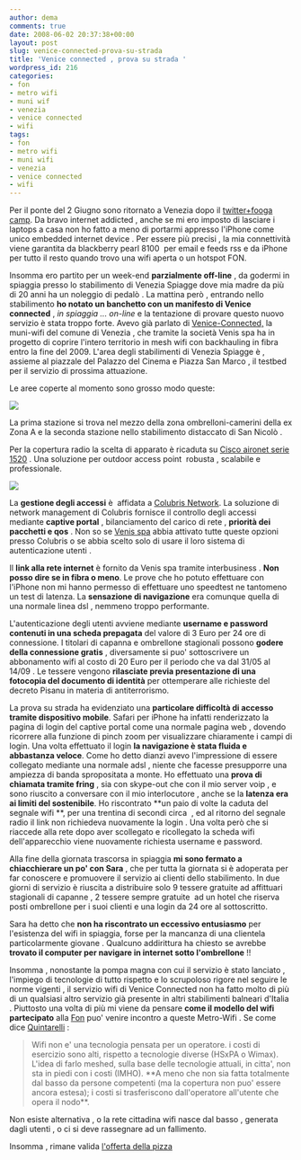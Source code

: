 ```yaml
---
author: dema
comments: true
date: 2008-06-02 20:37:38+00:00
layout: post
slug: venice-connected-prova-su-strada
title: 'Venice connected , prova su strada '
wordpress_id: 216
categories:
- fon
- metro wifi
- muni wif
- venezia
- venice connected
- wifi
tags:
- fon
- metro wifi
- muni wifi
- venezia
- venice connected
- wifi
---
```


Per il ponte del 2 Giugno sono ritornato a Venezia dopo il [twitter+fooga camp](http://dema.tv/2008/04/21/twittercamp-e-foogacamp-un-successo/). Da bravo internet addicted , anche se mi ero imposto di lasciare i laptops a casa non ho fatto a meno di portarmi appresso l'iPhone come unico embedded internet device . Per essere più precisi , la mia connettività viene garantita da blackberry pearl 8100  per email e feeds rss e da iPhone per tutto il resto quando trovo una wifi aperta o un hotspot FON.

Insomma ero partito per un week-end **parzialmente off-line** , da godermi in spiaggia presso lo stabilimento di Venezia Spiagge dove mia madre da più di 20 anni ha un noleggio di pedalò . La mattina però , entrando nello stabilimento **ho notato un banchetto con un manifesto di Venice connected** , _in spiaggia ... on-line_ e la tentazione di provare questo nuovo servizio è stata troppo forte. Avevo già parlato di [Venice-Connected,](http://www.veniceconnected.it/ViewNews.aspx?lang=IT) la muni-wifi del comune di Venezia , che tramite la società Venis spa ha in progetto di coprire l'intero territorio in mesh wifi con backhauling in fibra entro la fine del 2009. L'area degli stabilimenti di Venezia Spiagge è ,  assieme al piazzale del Palazzo del Cinema e Piazza San Marco , il testbed per il servizio di prossima attuazione.

Le aree coperte al momento sono grosso modo queste:

[![](http://dema.tv/wp-content/uploads/2008/06/lido1.png)](http://dema.tv/wp-content/uploads/2008/06/lido1.png)

La prima stazione si trova nel mezzo della zona ombrelloni-camerini della ex Zona A e la seconda stazione nello stabilimento distaccato di San Nicolò .

Per la copertura radio la scelta di apparato è ricaduta su [Cisco aironet serie 1520](http://www.cisco.com/en/US/products/ps8368/index.html) . Una soluzione per outdoor access point  robusta , scalabile e  professionale.

[![](http://dema.tv/wp-content/uploads/2008/06/mast1.png)](http://dema.tv/wp-content/uploads/2008/06/mast1.png)

La **gestione degli accessi** è  affidata a [Colubris Network](http://www.colubris.com/). La soluzione di network management di Colubris fornisce il controllo degli accessi mediante **captive portal** , bilanciamento del carico di rete , **priorità dei pacchetti e qos** . Non so se [Venis spa](http://www.venis.it/) abbia attivato tutte queste opzioni presso Colubris o se abbia scelto solo di usare il loro sistema di autenticazione utenti .

Il **link alla rete internet** è fornito da Venis spa tramite interbusiness . **Non posso dire se in fibra o meno**. Le prove che ho potuto effettuare con l'iPhone non mi hanno permesso di effettuare uno speedtest ne tantomeno un test di latenza. La **sensazione di navigazione** era comunque quella di una normale linea dsl , nemmeno troppo performante.

L'autenticazione degli utenti avviene mediante **username e password contenuti in una scheda prepagata** del valore di 3 Euro per 24 ore di connessione. I titolari di capanna e ombrellone stagionali possono **godere della connessione gratis** , diversamente si puo' sottoscrivere un abbonamento wifi al costo di 20 Euro per il periodo che va dal 31/05 al 14/09 . Le tessere vengono **rilasciate previa presentazione di una fotocopia del documento di identità** per ottemperare alle richieste del decreto Pisanu in materia di antiterrorismo.

La prova su strada ha evidenziato una **particolare difficoltà di accesso tramite dispositivo mobile**. Safari per iPhone ha infatti renderizzato la pagina di login del captive portal come una normale pagina web , dovendo ricorrere alla funzione di pinch zoom per visualizzare chiaramente i campi di login. Una volta effettuato il login **la navigazione è stata fluida e abbastanza veloce**. Come ho detto dianzi avevo l'impressione di essere collegato mediante una normale adsl , niente che facesse presupporre una ampiezza di banda spropositata a monte. Ho effettuato una **prova di chiamata tramite fring** , sia con skype-out che con il mio server voip , e sono riuscito a conversare con il mio interlocutore , anche se la **latenza era ai limiti del sostenibile**. Ho riscontrato **un paio di volte la caduta del segnale wifi **, per una trentina di secondi circa  , ed al ritorno del segnale radio il link non richiedeva nuovamente la login . Una volta però che si riaccede alla rete dopo aver scollegato e ricollegato la scheda wifi dell'apparecchio viene nuovamente richiesta username e password.

Alla fine della giornata trascorsa in spiaggia **mi sono fermato a chiacchierare un po' con Sara** , che per tutta la giornata si è adoperata per far conoscere e promuovere il servizio ai clienti dello stabilimento. In due giorni di servizio è riuscita a distribuire solo 9 tessere gratuite ad affittuari stagionali di capanne , 2 tessere sempre gratuite  ad un hotel che riserva posti ombrellone per i suoi clienti e una login da 24 ore al sottoscritto.

Sara ha detto che **non ha riscontrato un eccessivo entusiasmo** per l'esistenza del wifi in spiaggia, forse per la mancanza di una clientela particolarmente giovane . Qualcuno addirittura ha chiesto se avrebbe **trovato il computer per navigare in internet sotto l'ombrellone** !!

Insomma , nonostante la pompa magna con cui il servizio è stato lanciato , l'impiego di tecnologie di tutto rispetto e lo scrupoloso rigore nel seguire le norme vigenti , il servizio wifi di Venice Connected non ha fatto molto di più di un qualsiasi altro servizio già presente in altri stabilimenti balneari d'Italia . Piuttosto una volta di più mi viene da pensare **come il modello del wifi partecipato** alla [Fon](http://fon.com) puo' venire incontro a queste Metro-Wifi . Se come dice [Quintarelli](http://blog.quintarelli.it/blog/2008/05/so-long-wifi.html) :


<blockquote>Wifi non e' una tecnologia pensata per un operatore.
i costi di esercizio sono alti, rispetto a tecnologie diverse (HSxPA o Wimax).
L'idea di farlo meshed, sulla base delle tecnologie attuali, in citta', non sta in piedi con i costi (IMHO).
**A meno che non sia fatta totalmente dal basso da persone competenti (ma la copertura non puo' essere ancora estesa); i costi si trasferiscono dall'operatore all'utente che opera il nodo**.</blockquote>


Non esiste alternativa , o la rete cittadina wifi nasce dal basso , generata dagli utenti , o ci si deve rassegnare ad un fallimento.

Insomma , rimane valida [l'offerta della pizza](http://dema.tv/2008/04/22/venice-connected/)
